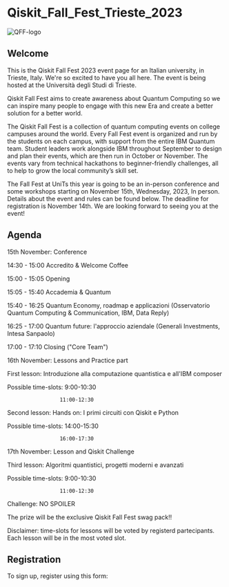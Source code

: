 # Qiskit_Fall_Fest_Trieste_2023

![QFF-logo](https://github.com/EdoardoZappia/Qiskit_Fall_Fest_Trieste_2023/assets/145843623/8255422d-6cdf-42e7-a8cf-e6e011a7ab09)

## Welcome

This is the Qiskit Fall Fest 2023 event page for an Italian university, in Trieste, Italy. We're so excited to have you all here. The event is being hosted at the Università degli Studi di Trieste. 

Qiskit Fall Fest aims to create awareness about Quantum Computing so we can inspire many people to engage with this new Era and create a better solution for a better world.  

The Qiskit Fall Fest is a collection of quantum computing events on college campuses around the world. Every Fall Fest event is organized and run by the students on each campus, with support from the entire IBM Quantum team. Student leaders work alongside IBM throughout September to design and plan their events, which are then run in October or November. The events vary from technical hackathons to beginner-friendly challenges, all to help to grow the local community’s skill set.

The Fall Fest at UniTs this year is going to be an in-person conference and some workshops starting on November 15th, Wednesday, 2023, In person. Details about the event and rules can be found below. The deadline for registration is November 14th. We are looking forward to seeing you at the event!

## Agenda

15th November: Conference

14:30 - 15:00	Accredito & Welcome Coffee

15:00 - 15:05	Opening

15:05 - 15:40	Accademia & Quantum

15:40 - 16:25	Quantum Economy, roadmap e applicazioni (Osservatorio Quantum Computing & Communication, IBM, Data Reply)

16:25 - 17:00	Quantum future: l'approccio aziendale (Generali Investments, Intesa Sanpaolo)

17:00 - 17:10	Closing ("Core Team")


16th November: Lessons and Practice part

First lesson: Introduzione alla computazione quantistica e all'IBM composer

Possible time-slots: 9:00-10:30

                     11:00-12:30

Second lesson: Hands on: I primi circuiti con Qiskit e Python

Possible time-slots: 14:00-15:30

                     16:00-17:30


17th November: Lesson and Qiskit Challenge

Third lesson: Algoritmi quantistici, progetti moderni e avanzati

Possible time-slots: 9:00-10:30

                     11:00-12:30


Challenge: NO SPOILER

The prize will be the exclusive Qiskit Fall Fest swag pack!!

Disclaimer: time-slots for lessons will be voted by registerd partecipants. Each lesson will be in the most voted slot.

## Registration
To sign up, register using this form: 

